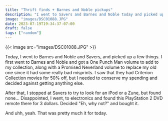 ```yaml
---
title: "Thrift finds + Barnes and Noble pickups"
description: "I went to Savers and Barnes and Noble today and picked up some manga and a PlayStation 2 DVD remote."
image: "images/DSC01088.JPG"
date: 2023-07-19T19:34:37-07:00
draft: false
tags: ["random"]
---
```


{{< image src="images/DSC01088.JPG" >}}

Today, I went to Barnes and Noble and Savers, and picked up a few things. I first went to Barnes and Noble and got a One Punch Man volume to add to my collection, along with a Promised Neverland volume to replace my old one since it had some really bad misprints. I saw that they had Criterion Collection movies for 50% off, but I needed to conserve my spending and decided against getting anything else.

After that, I stopped at Savers to try to look for an iPod or a Zune, but found none... Disappointed, I went, to electronics and found this PlayStation 2 DVD remote there for 3 dollars. Decided "Eh, why not?" and bought it. 

And uhh, yeah. That was pretty much it for today.